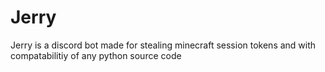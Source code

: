 # Jerry
Jerry is a discord bot made for stealing minecraft session tokens and with compatabilitiy of any python source code
